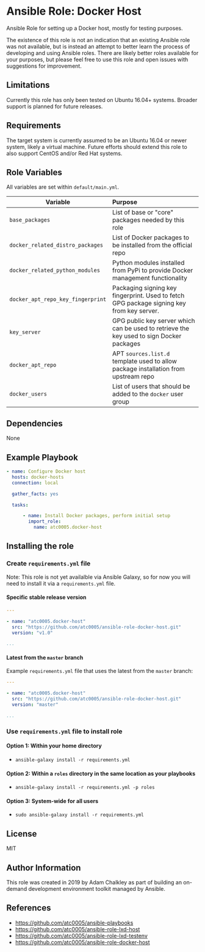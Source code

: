 # Ansible Role: Docker Host

Ansible Role for setting up a Docker host, mostly for testing purposes.

The existence of this role is not an indication that an existing Ansible role
was not available, but is instead an attempt to better learn the process of
developing and using Ansible roles. There are likely better roles available
for your purposes, but please feel free to use this role and open issues with
suggestions for improvement.

## Limitations

Currently this role has only been tested on Ubuntu 16.04+ systems. Broader support is planned for future releases.

## Requirements

The target system is currently assumed to be an Ubuntu 16.04 or newer system,
likely a virtual machine. Future efforts should extend this role to also
support CentOS and/or Red Hat systems.

## Role Variables

All variables are set within `default/main.yml`.

|             Variable              |                                          Purpose                                          |
| --------------------------------- | :---------------------------------------------------------------------------------------- |
| `base_packages`                   | List of base or "core" packages needed by this role                                       |
| `docker_related_distro_packages`  | List of Docker packages to be installed from the official repo                            |
| `docker_related_python_modules`   | Python modules installed from PyPi to provide Docker management functionality             |
| `docker_apt_repo_key_fingerprint` | Packaging signing key fingerprint. Used to fetch GPG package signing key from key server. |
| `key_server`                      | GPG public key server which can be used to retrieve the key used to sign Docker packages  |
| `docker_apt_repo`                 | APT `sources.list.d` template used to allow package installation from upstream repo       |
| `docker_users`                    | List of users that should be added to the `docker` user group                             |

## Dependencies

None

## Example Playbook

```yaml
- name: Configure Docker host
  hosts: docker-hosts
  connection: local

  gather_facts: yes

  tasks:

      - name: Install Docker packages, perform initial setup
        import_role:
          name: atc0005.docker-host
```

## Installing the role

### Create `requirements.yml` file

Note: This role is not yet availalble via Ansible Galaxy, so for now you will
need to install it via a `requirements.yml` file.

#### Specific stable release version

```yaml
---

- name: "atc0005.docker-host"
  src: "https://github.com/atc0005/ansible-role-docker-host.git"
  version: "v1.0"

...

```

#### Latest from the `master` branch

Example `requirements.yml` file that uses the latest from the `master` branch:

```yaml
---

- name: "atc0005.docker-host"
  src: "https://github.com/atc0005/ansible-role-docker-host.git"
  version: "master"

...

```

### Use `requirements.yml` file to install role

#### Option 1: Within your home directory

- `ansible-galaxy install -r requirements.yml`

#### Option 2: Within a `roles` directory in the same location as your playbooks

- `ansible-galaxy install -r requirements.yml -p roles`

#### Option 3: System-wide for all users

- `sudo ansible-galaxy install -r requirements.yml`

## License

MIT

## Author Information

This role was created in 2019 by Adam Chalkley as part of building an on-demand
development environment toolkit managed by Ansible.

## References

- <https://github.com/atc0005/ansible-playbooks>
- <https://github.com/atc0005/ansible-role-lxd-host>
- <https://github.com/atc0005/ansible-role-lxd-testenv>
- <https://github.com/atc0005/ansible-role-docker-host>

